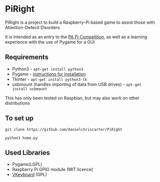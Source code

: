 # PiRight

PiRight is a project to build a Raspberry-Pi based game to assist those with Attention-Defecit Disorders

It is intended as an entry to the [PA Pi Competition](http://www.paconsulting.com/events/raspberry-pi-competition), as well as a learning experience with the use of Pygame for a GUI

## Requirements
* Python3 - `apt-get install python3`
* Pygame - [instructions for installation](http://askubuntu.com/questions/401342/how-to-download-pygame-in-python3-3)
* Tkinter - `apt-get install python3-tk`
* usbmount (handles importing of data from USB drives) - `apt-get install usbmount`

This has only been tested on Raspbian, but may also work on other distributions

## To set up
 `git clone https://github.com/danielchriscarter/PiRight`

 `python3 home.py`

## Used Libraries
* Pygame(LGPL)
* Raspberry Pi GPIO module (MIT licence)
* [VKeyboard](https://github.com/wbphelps/VKeyboard) (GPL)